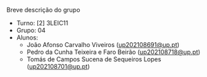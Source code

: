Breve descrição do grupo

* Turno: [2] 3LEIC11
* Grupo: 04
* Alunos:
    - João Afonso Carvalho Viveiros (up202108691@up.pt)
    - Pedro da Cunha Teixeira e Faro Beirão (up202108718@up.pt)
    - Tomás de Campos Sucena de Sequeiros Lopes (up202108701@up.pt)
